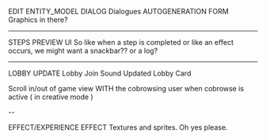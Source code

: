 EDIT ENTITY_MODEL DIALOG
  Dialogues
  AUTOGENERATION FORM
  Graphics in there?

---

STEPS PREVIEW UI
  So like when a step is completed or like an effect occurs, we might want a snackbar?? or a log?
  
---

LOBBY UPDATE
  Lobby Join Sound
  Updated Lobby Card

  Scroll in/out of game view WITH the cobrowsing user when cobrowse is active ( in creative mode )

--

EFFECT/EXPERIENCE EFFECT Textures and sprites. Oh yes please.